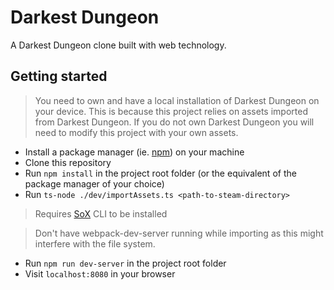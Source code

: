 # Darkest Dungeon
A Darkest Dungeon clone built with web technology.

## Getting started

> You need to own and have a local installation of Darkest Dungeon on your device. This is because this project relies on assets imported from Darkest Dungeon. If you do not own Darkest Dungeon you will need to modify this project with your own assets.

- Install a package manager (ie. [npm](https://www.npmjs.com)) on your machine
- Clone this repository
- Run `npm install` in the project root folder (or the equivalent of the package manager of your choice)
- Run `ts-node ./dev/importAssets.ts <path-to-steam-directory>`

> Requires [SoX](http://sox.sourceforge.net/) CLI to be installed

> Don't have webpack-dev-server running while importing as this might interfere with the file system.

- Run `npm run dev-server` in the project root folder
- Visit `localhost:8080` in your browser
